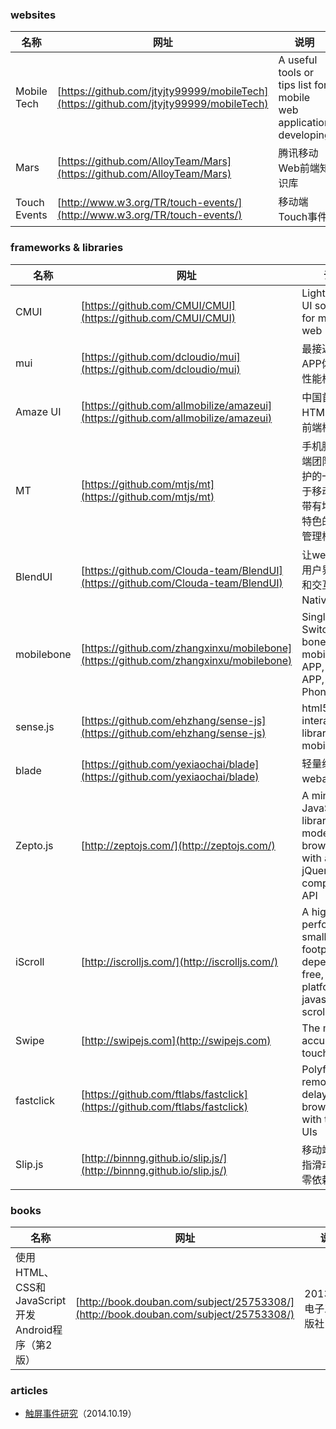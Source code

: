 ### websites

 名称 | 网址 | 说明
------ | ------ | ------
Mobile Tech| [https://github.com/jtyjty99999/mobileTech](https://github.com/jtyjty99999/mobileTech) | A useful tools or tips list for mobile web application developing
Mars| [https://github.com/AlloyTeam/Mars](https://github.com/AlloyTeam/Mars) | 腾讯移动Web前端知识库
Touch Events| [http://www.w3.org/TR/touch-events/](http://www.w3.org/TR/touch-events/) | 移动端Touch事件

### frameworks & libraries

 名称 | 网址 | 说明
------ | ------ | ------
CMUI| [https://github.com/CMUI/CMUI](https://github.com/CMUI/CMUI) | Lightweight UI solution for mobile web
mui| [https://github.com/dcloudio/mui](https://github.com/dcloudio/mui) | 最接近原生APP体验的高性能框架
Amaze UI| [https://github.com/allmobilize/amazeui](https://github.com/allmobilize/amazeui) | 中国首个开源 HTML5 跨屏前端框架
MT| [https://github.com/mtjs/mt](https://github.com/mtjs/mt) | 手机腾讯网前端团队开发维护的一个专注于移动端的、带有增量更新特色的js模块管理框架
BlendUI| [https://github.com/Clouda-team/BlendUI](https://github.com/Clouda-team/BlendUI) | 让webapp的用户界面体验和交互能和Native媲美
mobilebone| [https://github.com/zhangxinxu/mobilebone](https://github.com/zhangxinxu/mobilebone) | Single Page Switching bone for mobile web APP, Hybird APP, Phonegap, ...
sense.js| [https://github.com/ehzhang/sense-js](https://github.com/ehzhang/sense-js) | html5 sensor interaction library for mobile
blade| [https://github.com/yexiaochai/blade](https://github.com/yexiaochai/blade) | 轻量级webapp框架
Zepto.js| [http://zeptojs.com/](http://zeptojs.com/) | A minimalist JavaScript library for modern browsers with a largely jQuery-compatible API
iScroll| [http://iscrolljs.com/](http://iscrolljs.com/) | A high performance, small footprint, dependency free, multi-platform javascript scroller
Swipe| [http://swipejs.com](http://swipejs.com) | The most accurate touch slider
fastclick| [https://github.com/ftlabs/fastclick](https://github.com/ftlabs/fastclick) | Polyfill to remove click delays on browsers with touch UIs
Slip.js| [http://binnng.github.io/slip.js/](http://binnng.github.io/slip.js/) | 移动端跟随手指滑动组件，零依赖

### books

 名称 | 网址 | 说明
------ | ------ | ------
使用HTML、CSS和JavaScript开发Android程序（第2版）| [http://book.douban.com/subject/25753308/](http://book.douban.com/subject/25753308/) | 2013.09，电子工业出版社

### articles

- [触屏事件研究](https://github.com/RubyLouvre/avalon/issues/534)（2014.10.19）